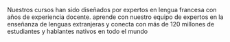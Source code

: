 Nuestros cursos han sido diseñados por expertos en lengua francesa con años de
experiencia docente. aprende con nuestro equipo de expertos en la enseñanza de
lenguas extranjeras y conecta con más de 120 millones de estudiantes y hablantes
nativos en todo el mundo
